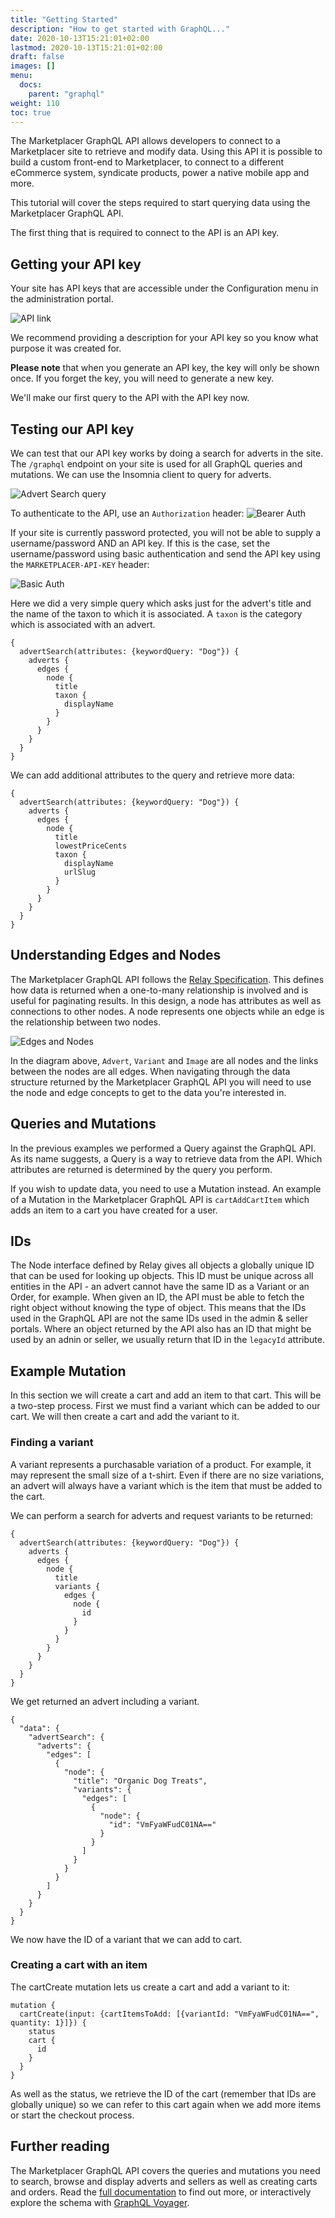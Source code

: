 ```yaml
---
title: "Getting Started"
description: "How to get started with GraphQL..."
date: 2020-10-13T15:21:01+02:00
lastmod: 2020-10-13T15:21:01+02:00
draft: false
images: []
menu:
  docs:
    parent: "graphql"
weight: 110
toc: true
---
```


The Marketplacer GraphQL API allows developers to connect to a Marketplacer site to retrieve and modify data. Using this API it is possible to build a custom front-end to Marketplacer, to connect to a different eCommerce system, syndicate products, power a native mobile app and more.

This tutorial will cover the steps required to start querying data using the Marketplacer GraphQL API.

The first thing that is required to connect to the API is an API key.

## Getting your API key

Your site has API keys that are accessible under the Configuration menu in the administration portal.

![API link](/images/graphql/api-key.png)

We recommend providing a description for your API key so you know what purpose it was created for. 

**Please note** that when you generate an API key, the key will only be shown once. If you forget the key, you will need to generate a new key.

We'll make our first query to the API with the API key now.

## Testing our API key

We can test that our API key works by doing a search for adverts in the site. The `/graphql` endpoint on your site is used for all GraphQL queries and mutations. We can use the Insomnia client to query for adverts.

![Advert Search query](/images/graphql/advert-search-query.png)

To authenticate to the API, use an `Authorization` header:
![Bearer Auth](/images/graphql/bearer.png)

If your site is currently password protected, you will not be able to supply a username/password AND an API key. If this is the case, set the username/password using basic authentication and send the API key using the `MARKETPLACER-API-KEY` header:

![Basic Auth](/images/graphql/basic-auth.png)

Here we did a very simple query which asks just for the advert's title and the name of the taxon to which it is associated. A `taxon` is the category which is associated with an advert.

    {
      advertSearch(attributes: {keywordQuery: "Dog"}) {
        adverts {
          edges {
            node {
              title
              taxon {
                displayName
              }
            }
          }
        }
      }
    }

We can add additional attributes to the query and retrieve more data:

    {
      advertSearch(attributes: {keywordQuery: "Dog"}) {
        adverts {
          edges {
            node {
              title
              lowestPriceCents
              taxon {
                displayName
                urlSlug
              }
            }
          }
        }
      }
    }

## Understanding Edges and Nodes

The Marketplacer GraphQL API follows the [Relay Specification](https://relay.dev/graphql/connections.htm). This defines how data is returned when a one-to-many relationship is involved and is useful for paginating results. In this design, a node has attributes as well as connections to other nodes. A node represents one objects while an edge is the relationship between two nodes.

![Edges and Nodes](/images/graphql/edges-nodes.png)

In the diagram above, `Advert`, `Variant` and `Image` are all nodes and the links between the nodes are all edges. When navigating through the data structure returned by the Marketplacer GraphQL API you will need to use the node and edge concepts to get to the data you're interested in.

## Queries and Mutations

In the previous examples we performed a Query against the GraphQL API. As its name suggests, a Query is a way to retrieve data from the API. Which attributes are returned is determined by the query you perform.

If you wish to update data, you need to use a Mutation instead. An example of a Mutation in the Marketplacer GraphQL API is `cartAddCartItem` which adds an item to a cart you have created for a user.

## IDs

The Node interface defined by Relay gives all objects a globally unique ID that can be used for looking up objects. This ID must be unique across all entities in the API - an advert cannot have the same ID as a Variant or an Order, for example. When given an ID, the API must be able to fetch the right object without knowing the type of object. This means that the IDs used in the GraphQL API are not the same IDs used in the admin & seller portals. Where an object returned by the API also has an ID that might be used by an adnin or seller, we usually return that ID in the `legacyId` attribute.

## Example Mutation

In this section we will create a cart and add an item to that cart. This will be a two-step process. First we must find a variant which can be added to our cart. We will then create a cart and add the variant to it.

### Finding a variant

A variant represents a purchasable variation of a product. For example, it may represent the small size of a t-shirt. Even if there are no size variations, an advert will always have a variant which is the item that must be added to the cart.

We can perform a search for adverts and request variants to be returned:

    {
      advertSearch(attributes: {keywordQuery: "Dog"}) {
        adverts {
          edges {
            node {
              title
              variants {
                edges {
                  node {
                    id
                  }
                }
              }
            }
          }
        }
      }
    }

We get returned an advert including a variant.

    {
      "data": {
        "advertSearch": {
          "adverts": {
            "edges": [
              {
                "node": {
                  "title": "Organic Dog Treats",
                  "variants": {
                    "edges": [
                      {
                        "node": {
                          "id": "VmFyaWFudC01NA=="
                        }
                      }
                    ]
                  }
                }
              }
            ]
          }
        }
      }
    }

We now have the ID of a variant that we can add to cart. 

### Creating a cart with an item

The cartCreate mutation lets us create a cart and add a variant to it:

    mutation {
      cartCreate(input: {cartItemsToAdd: [{variantId: "VmFyaWFudC01NA==", quantity: 1}]}) {
        status
        cart {
          id
        }
      }
    }

As well as the status, we retrieve the ID of the cart (remember that IDs are globally unique) so we can refer to this cart again when we add more items or start the checkout process.

## Further reading

The Marketplacer GraphQL API covers the queries and mutations you need to search, browse and display adverts and sellers as well as creating carts and orders. Read the [full documentation](/graphql) to find out more, or interactively explore the schema with [GraphQL Voyager](/graphql-voyager).

